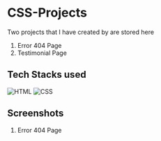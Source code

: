 # CSS-Projects

Two projects that I have created by are stored here 

1) Error 404 Page
2) Testimonial Page

## Tech Stacks used 

![HTML](https://img.shields.io/badge/html5%20-%23E34F26.svg?&style=for-the-badge&logo=html5&logoColor=white)
![CSS](https://img.shields.io/badge/css3%20-%231572B6.svg?&style=for-the-badge&logo=css3&logoColor=white)

## Screenshots

1) Error 404 Page
